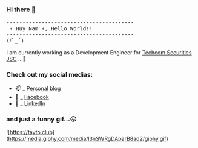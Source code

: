 ### Hi there 👋
<pre>
----------------------------------------
<span> ⚡ Huy Nam ⚡, Hello World!!</span>
----------------------------------------
(҂`_´)
</pre>

I am currently working as a Development Engineer for [Techcom Securities JSC](https://www.tcbs.com.vn/) ...👋

### Check out my social medias:

- 📫  _ [Personal blog](https://tayto.club)
- 💬  _ [Facebook](https://www.facebook.com/mr.namths)
- 🔗  _ [LinkedIn](https://www.linkedin.com/in/namths/)

### and just a funny gif...😛
![https://tayto.club](https://media.giphy.com/media/l3nSWRgDAparB8ad2/giphy.gif)
